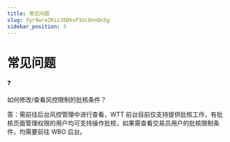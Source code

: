 ```yaml
---
title: 常见问题
slug: Vyr9wroZRiz36DkvP1Uc0nnQn5g
sidebar_position: 3
---
```



# 常见问题

<div class="callout callout-bg-2 callout-border-2">
<div class='callout-emoji'>❓</div>
<p>如何修改/查看风控限制的批核条件？</p>
</div>

答：需前往后台风控管理中进行查看，WTT 前台目前仅支持提供批核工作，有批核页面管理权限的用户均可支持操作批核，如果需查看交易员用户的批核限制条件，均需要前往 WBO 后台。


